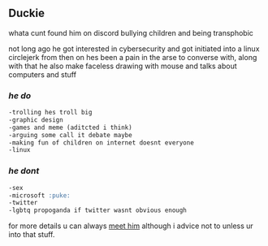## Duckie

whata cunt found him on discord bullying children and being transphobic

not long ago he got interested in cybersecurity and got initiated into a linux circlejerk from then on hes been a pain in the arse to converse with, along with that he also make faceless drawing with mouse and talks about computers and stuff 

### __*he do*__
```markdown
-trolling hes troll big
-graphic design
-games and meme (aditcted i think)
-arguing some call it debate maybe
-making fun of children on internet doesnt everyone
-linux
```


### __*he dont*__
```markdown
-sex
-microsoft :puke:
-twitter
-lgbtq propoganda if twitter wasnt obvious enough
```



for more details u can always [meet him](https://duckie-code.github.io/tag) although i advice not to unless ur into that stuff.

